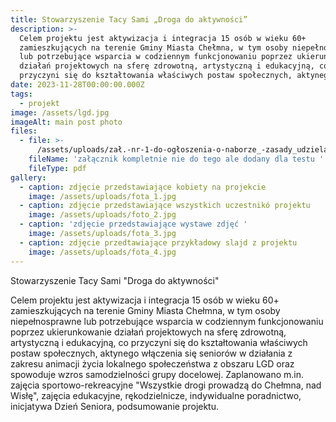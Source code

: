 ```yaml
---
title: Stowarzyszenie Tacy Sami „Droga do aktywności”
description: >-
  Celem projektu jest aktywizacja i integracja 15 osób w wieku 60+
  zamieszkujących na terenie Gminy Miasta Chełmna, w tym osoby niepełnosprawne
  lub potrzebujące wsparcia w codziennym funkcjonowaniu poprzez ukierunkowanie
  działań projektowych na sferę zdrowotną, artystyczną i edukacyjną, co
  przyczyni się do kształtowania właściwych postaw społecznych, aktynego [...]
date: 2023-11-28T00:00:00.000Z
tags:
  - projekt
image: /assets/lgd.jpg
imageAlt: main post photo
files:
  - file: >-
      /assets/uploads/zał.-nr-1-do-ogłoszenia-o-naborze_-zasady_udzielania_wsparcia.pdf
    fileName: 'załącznik kompletnie nie do tego ale dodany dla testu '
    fileType: pdf
gallery:
  - caption: zdjęcie przedstawiające kobiety na projekcie
    image: /assets/uploads/fota_1.jpg
  - caption: zdjęcie przedstawiające wszystkich uczestnikó projektu
    image: /assets/uploads/foto_2.jpg
  - caption: 'zdjęcie przedstawiające wystawe zdjęć '
    image: /assets/uploads/fota_3.jpg
  - caption: zdjęcie przedtawiające przykładowy slajd z projektu
    image: /assets/uploads/fota_4.jpg
---
```


Stowarzyszenie Tacy Sami
"Droga do aktywności"

Celem projektu jest aktywizacja i integracja 15 osób w wieku 60+ zamieszkujących na terenie Gminy Miasta Chełmna, w tym osoby niepełnosprawne lub potrzebujące wsparcia w codziennym funkcjonowaniu poprzez ukierunkowanie działań projektowych na sferę zdrowotną, artystyczną i edukacyjną, co przyczyni się do kształtowania właściwych postaw społecznych, aktynego włączenia się seniorów w działania z zakresu animacji życia lokalnego społeczeństwa z obszaru LGD oraz spowoduje wzros samodzielności grupy docelowej. Zaplanowano m.in. zajęcia sportowo-rekreacyjne "Wszystkie drogi prowadzą do Chełmna, nad Wisłę", zajęcia edukacyjne, rękodzielnicze, indywidualne poradnictwo, inicjatywa Dzień Seniora, podsumowanie projektu.
